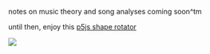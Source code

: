 notes on music theory and song analyses coming soon^tm

until then, enjoy this [p5js shape rotator](https://editor.p5js.org/LiamHz/sketches/_HsPhiYXJ)

<img src="img/dithermorph.gif" style="margin: 0;">

